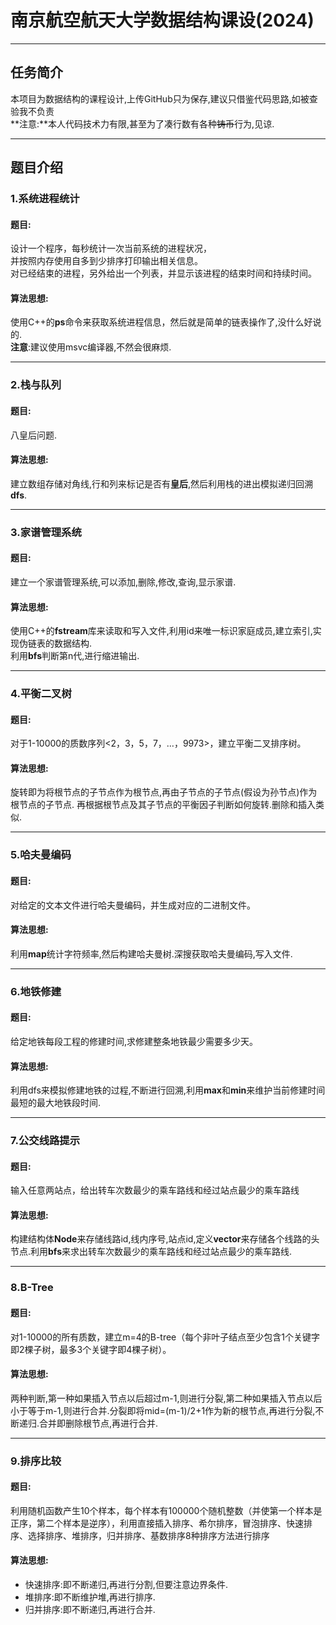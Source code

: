 # 南京航空航天大学数据结构课设(2024)
___
## 任务简介

本项目为数据结构的课程设计,上传GitHub只为保存,建议只借鉴代码思路,如被查验我不负责   
**注意:**本人代码技术力有限,甚至为了凑行数有各种~~铸币~~行为,见谅.
___
## 题目介绍
### 1.系统进程统计
#### 题目:  
设计一个程序，每秒统计一次当前系统的进程状况，  
并按照内存使用自多到少排序打印输出相关信息。  
对已经结束的进程，另外给出一个列表，并显示该进程的结束时间和持续时间。
#### 算法思想:
使用C++的**ps**命令来获取系统进程信息，然后就是简单的链表操作了,没什么好说的.  
**注意**:建议使用msvc编译器,不然会很麻烦.
___
### 2.栈与队列
#### 题目:
八皇后问题.
#### 算法思想:
建立数组存储对角线,行和列来标记是否有**皇后**,然后利用栈的进出模拟递归回溯**dfs**.
___
### 3.家谱管理系统
#### 题目:
建立一个家谱管理系统,可以添加,删除,修改,查询,显示家谱.
#### 算法思想:
使用C++的**fstream**库来读取和写入文件,利用id来唯一标识家庭成员,建立索引,实现伪链表的数据结构.  
利用**bfs**判断第n代,进行缩进输出.
___
### 4.平衡二叉树
#### 题目:
对于1-10000的质数序列<2，3，5，7，…，9973>，建立平衡二叉排序树。
#### 算法思想:
旋转即为将根节点的子节点作为根节点,再由子节点的子节点(假设为孙节点)作为根节点的子节点.
再根据根节点及其子节点的平衡因子判断如何旋转.删除和插入类似.
___
### 5.哈夫曼编码
#### 题目:
对给定的文本文件进行哈夫曼编码，并生成对应的二进制文件。
#### 算法思想:
利用**map**统计字符频率,然后构建哈夫曼树.深搜获取哈夫曼编码,写入文件.   
___
### 6.地铁修建
#### 题目:
给定地铁每段工程的修建时间,求修建整条地铁最少需要多少天。
#### 算法思想:
利用dfs来模拟修建地铁的过程,不断进行回溯,利用**max**和**min**来维护当前修建时间最短的最大地铁段时间.
___
### 7.公交线路提示
#### 题目:
输入任意两站点，给出转车次数最少的乘车路线和经过站点最少的乘车路线
#### 算法思想:
构建结构体**Node**来存储线路id,线内序号,站点id,定义**vector**来存储各个线路的头节点.利用**bfs**来求出转车次数最少的乘车路线和经过站点最少的乘车路线.
___
### 8.B-Tree
#### 题目:
对1-10000的所有质数，建立m=4的B-tree（每个非叶子结点至少包含1个关键字即2棵子树，最多3个关键字即4棵子树）。
#### 算法思想:
两种判断,第一种如果插入节点以后超过m-1,则进行分裂,第二种如果插入节点以后小于等于m-1,则进行合并.分裂即将mid=(m-1)/2+1作为新的根节点,再进行分裂,不断递归.合并即删除根节点,再进行合并.
___
### 9.排序比较
#### 题目:
利用随机函数产生10个样本，每个样本有100000个随机整数（并使第一个样本是正序，第二个样本是逆序），利用直接插入排序、希尔排序，冒泡排序、快速排序、选择排序、堆排序，归并排序、基数排序8种排序方法进行排序
#### 算法思想:
* 快速排序:即不断递归,再进行分割,但要注意边界条件.
* 堆排序:即不断维护堆,再进行排序.
* 归并排序:即不断递归,再进行合并.
